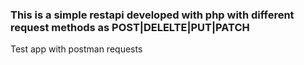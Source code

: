 ### This is a simple restapi developed with php with different request methods as POST|DELELTE|PUT|PATCH


Test app with postman requests
